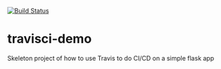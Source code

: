 [![Build Status](https://travis-ci.org/bflammers/travisci-demo.png)](https://travis-ci.org/bflammers/travisci-demo)

# travisci-demo

Skeleton project of how to use Travis to do CI/CD on a simple flask app